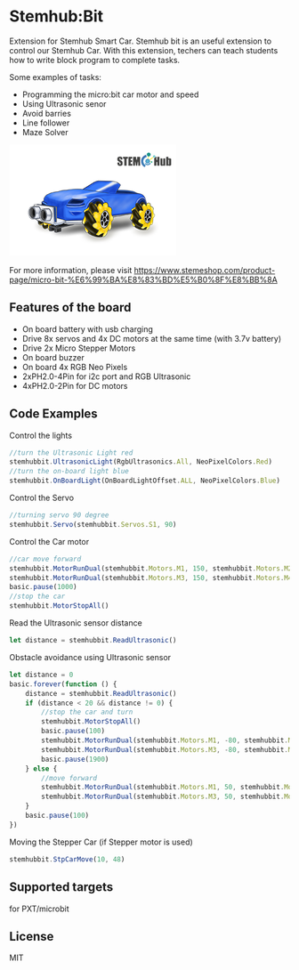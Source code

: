 # Stemhub:Bit

Extension for Stemhub Smart Car. Stemhub bit is an useful extension to control our Stemhub Car.
With this extension, techers can teach students how to write block program to complete tasks.

Some examples of tasks:
- Programming the micro:bit car motor and speed
- Using Ultrasonic senor
- Avoid barries
- Line follower
- Maze Solver

![Stemhub Car](https://github.com/stemhub/pxt-Stemhubbit/blob/master/icon.png)

For more information, please visit https://www.stemeshop.com/product-page/micro-bit-%E6%99%BA%E8%83%BD%E5%B0%8F%E8%BB%8A

## Features of the board

- On board battery with usb charging
- Drive 8x servos and 4x DC motors at the same time (with 3.7v battery)
- Drive 2x Micro Stepper Motors
- On board buzzer
- On board 4x RGB Neo Pixels
- 2xPH2.0-4Pin for i2c port and RGB Ultrasonic
- 4xPH2.0-2Pin for DC motors

## Code Examples

Control the lights

```JavaScript
//turn the Ultrasonic Light red
stemhubbit.UltrasonicLight(RgbUltrasonics.All, NeoPixelColors.Red)
//turn the on-board light blue
stemhubbit.OnBoardLight(OnBoardLightOffset.ALL, NeoPixelColors.Blue)
```

Control the Servo

```JavaScript
//turning servo 90 degree
stemhubbit.Servo(stemhubbit.Servos.S1, 90)
```

Control the Car motor

```JavaScript
//car move forward
stemhubbit.MotorRunDual(stemhubbit.Motors.M1, 150, stemhubbit.Motors.M2, 150)
stemhubbit.MotorRunDual(stemhubbit.Motors.M3, 150, stemhubbit.Motors.M4, 150)
basic.pause(1000)
//stop the car
stemhubbit.MotorStopAll()
```

Read the Ultrasonic sensor distance

```JavaScript
let distance = stemhubbit.ReadUltrasonic()
```

Obstacle avoidance using Ultrasonic sensor

```JavaScript
let distance = 0
basic.forever(function () {
    distance = stemhubbit.ReadUltrasonic()
    if (distance < 20 && distance != 0) {
        //stop the car and turn
        stemhubbit.MotorStopAll()
        basic.pause(100)
        stemhubbit.MotorRunDual(stemhubbit.Motors.M1, -80, stemhubbit.Motors.M2, 80)
        stemhubbit.MotorRunDual(stemhubbit.Motors.M3, -80, stemhubbit.Motors.M4, 80)
        basic.pause(1900)
    } else {
        //move forward
        stemhubbit.MotorRunDual(stemhubbit.Motors.M1, 50, stemhubbit.Motors.M2, 50)
        stemhubbit.MotorRunDual(stemhubbit.Motors.M3, 50, stemhubbit.Motors.M4, 50)
    }
    basic.pause(100)
})
```

Moving the Stepper Car (if Stepper motor is used)

```JavaScript
stemhubbit.StpCarMove(10, 48)
```

## Supported targets
for PXT/microbit

## License
MIT
